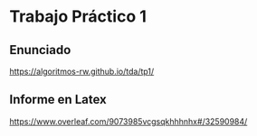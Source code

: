 ﻿# Trabajo Práctico 1

## Enunciado
https://algoritmos-rw.github.io/tda/tp1/
## Informe en Latex
https://www.overleaf.com/9073985vcgsqkhhhnhx#/32590984/
